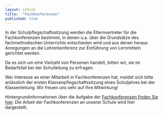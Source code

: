 ```yaml
---
layout: schule
title:  "Fachkonferenzen"
published: true
---
```



In der Schulpflegschaftssitzung werden die Elternvertreter für die Fachkonferenzen bestimmt, in denen u.a. über die Grundsätze des fachmethodischen Unterrichts entschieden wird und aus denen heraus Anregungen an die Lehrerkonferenz zur Einführung von Lernmitteln gerichtet werden.

Da es sich um eine Vielzahl von Personen handelt, bitten wir, sie im Bedarfsfall bei der Schulleitung zu erfragen.

Wer Interesse an einer Mitarbeit in Fachkonferenzen hat, meldet sich bitte anlässlich der ersten Klassenpflegschaftssitzung eines Schuljahres bei der Klassenleitung. Wir freuen uns sehr auf Ihre Mitwirkung!

Hintergrundinformationen über die Aufgabe der [Fachkonferenzen finden Sie hier](http://www.le-rs-nw.de/cms/index.php?option=com_content&task=view&id=81&Itemid=26). Die Arbeit der Fachkonferenzen an unserer Schule wird hier dargestellt. 

